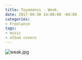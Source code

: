 ```yaml
---
title: Toyomansi - Weak.
date: 2017-09-30 14:08:00 -04:00
categories:
- Freelance
tags:
- music
- album covers
---
```


![weak.jpg](/uploads/weak.jpg)